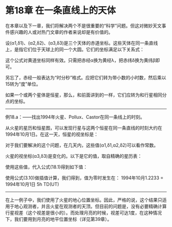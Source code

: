 # 第18章 在一条直线上的天体


  在本章以及下一章，我们将解决两个不是很重要的“科学”问题。但这对微妙天文事件感兴趣的人或对热门文章的作者来说却是有价值的。

  设(α1,δ1)、(α2,δ2)、(α3,δ3)是三个天体的赤道坐标。这些天体在同一条直线上，是指它们位于天球上的同一个大圆。它们的坐标满足以下关系式：



  这个公式对黄道坐标同样有效。只需把赤经α换为黄经λ，把赤纬δ换为黄纬β即可。

  另忘了，赤经一般表达为“时分秒”格式。应把它们转为带小数的小时数，然后乘以15转为“度”单位。

  如果一个或两个星体是恒星，那么，和前面讲到的一样，它们应转为和行星相同分点的坐标。

---------------------------

例18.a：——找出1994年火星、Pollux、Castor在同一条线上的时刻。

  从火星的星历和恒星图，可以发现行星与这两个恒星在同一条直线的时刻大约在1994年10月1日。在这一天，恒星的视坐标是：



  对于我们要解决的这个问题，在几天内，这些值(α1,δ1,α2,δ2)可以看作常数。

  火星的视坐标(α3,δ3)是变化的。以下是它的值，取自精确的星历表：



  使用这些值，代入公式(18.1)得到如下值：



  使用公式(3.10)做插值计算，我们得到，值为零时发生在：
        1994年10月1.2233 = 1994年10月1日 5h TD(UT)

---------------------------------------

  在上一例子中，我们使用了火星的地心位置坐标。因此，严格的说，这个结果只适用于地心观测者，并且火星在观测者的天顶。但目前的问题是，没有必要精确计算行星视差（这个视差是很小的）。而处理月亮的时候，视差可达1度，在这种情况下，我们要用到月亮的地平位置坐标（详见第39章）。
